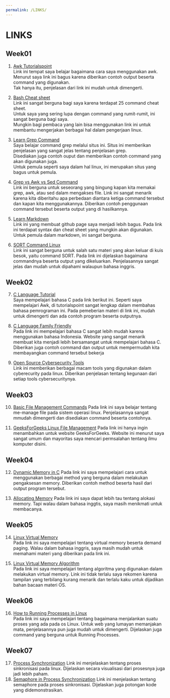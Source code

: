 ```yaml
---
permalink: /LINKS/
---
```


# LINKS

## Week01
1. [Awk Tutorialspoint](https://www.tutorialspoint.com/awk/index.htm)  
Link ini tempat saya belajar bagaimana cara saya menggunakan awk.  
Menurut saya link ini bagus karena diberikan contoh output beserta command yang digunakan.  
Tak hanya itu, penjelasan dari link ini mudah untuk dimengerti.

2. [Bash Cheat sheet](https://www.educative.io/blog/bash-shell-command-cheat-sheet)  
Link ini sangat berguna bagi saya karena terdapat 25 command cheat sheet.  
Untuk saya yang sering lupa dengan command yang rumit-rumit, ini sangat berguna bagi saya.  
Mungkin bagi pembaca yang lain bisa menggunakan link ini untuk membantu mengerjakan berbagai hal dalam pengerjaan linux.

3. [Learn Grep Command](https://phoenixnap.com/kb/grep-command-linux-unix-examples)  
Saya belajar command grep melalui situs ini. Situs ini memberikan penjelasan yang sangat jelas tentang penjelasan grep.  
Disediakan juga contoh ouput dan memberikan contoh command yang akan digunakan juga.  
Untuk pemula seperti saya dalam hal linux, ini merupakan situs yang bagus untuk pemula.  

4. [Grep vs Awk vs Sed Command](https://techviewleo.com/awk-vs-grep-vs-sed-commands-in-linux/)  
Link ini berguna untuk seseorang yang bingung kapan kita memakai grep, awk, atau sed dalam mengakses file.
Link ini sangat menarik karena kita diberitahu apa perbedaan diantara ketiga command tersebut dan kapan kita menggunakannya.
Diberikan contoh penggunaan command tersebut beserta output yang di hasilkannya.

5. [Learn Markdown](https://www.markdownguide.org/)  
Link ini yang membuat github page saya menjadi lebih bagus. Pada link ini terdapat syntax dan cheat sheet yang mungkin akan digunakan. Untuk pemula dalam markdown, ini sangat berguna.

6. [SORT Command Linux](https://www.geeksforgeeks.org/sort-command-linuxunix-examples/)  
Link ini sangat berguna untuk salah satu materi yang akan keluar di kuis besok, yaitu command SORT. Pada link ini dijelaskan bagaimana commandnya beserta output yang dikeluarkan. Penjelasannya sangat jelas dan mudah untuk dipahami walaupun bahasa inggris.


## Week02
7. [C Language Tutorial](https://www.tutorialspoint.com/cprogramming/c_basic_syntax.htm)  
Saya mempelajari bahasa C pada link berikut ini. Seperti saya mempelajari Awk, di tutorialspoint sangat lengkap dalam membahas bahasa pemrograman ini. Pada pemeberian materi di link ini, mudah untuk dimengerti dan ada contoh program beserta outputnya.

8. [C Language Family Friendly](https://www.petanikode.com/tutorial/c/)  
Pada link ini mempelajari bahasa C sangat lebih mudah karena menggunakan bahasa Indonesia. Website yang sangat menarik membuat kita menjadi lebih bersamangat untuk mempelajari bahasa C. Diberikan juga contoh command dan output untuk mempermudah kita membayangkan command tersebut bekerja

9. [Open Source Cybersecurity Tools](https://www.datashieldprotect.com/blog/free-open-source-software-cybersecurity)  
Link ini memberikan berbagai macam tools yang digunakan dalam cyberecurity pada linux. Diberikan penjelasan tentang kegunaan dari setiap tools cybersecuritynya. 


## Week03
10. [Basic File Management Commands](https://www.tecmint.com/linux-file-management-commands/)
Pada link ini saya belajar tentang me-manage file pada sistem operasi linux. Penjelasannya sangat mmudah dimengerti dan disediakan command beserta contohnya.

11. [GeeksForGeeks Linux File Management](https://www.geeksforgeeks.org/file-management-in-linux/)
Pada link ini hanya ingin menambahkan untuk website GeeksForGeeks. Website ini menurut saya sangat umum dan mayoritas saya mencari permsalahan tentang ilmu komputer disini.


## Week04
12. [Dynamic Memory in C](https://www.geeksforgeeks.org/dynamic-memory-allocation-in-c-using-malloc-calloc-free-and-realloc/)
Pada link ini saya mempelajari cara untuk menggunakan berbagai method yang berguna dalam melakukan pengaksesan memory. Diberikan contoh method beserta hasil dari output program tersebut.

13. [Allocating Memory](https://www.oreilly.com/library/view/linux-device-drivers/0596005903/ch08.html)
Pada link ini saya dapat lebih tau tentang alokasi memory. Tapi walau dalam bahasa inggtis, saya masih menikmati untuk membacanya.


## Week05
14. [Linux Virtual Memory](https://www.thegeekstuff.com/2012/02/linux-memory-management/)  
Pada link ini saya mempelajari tentang virtual memory beserta demand paging. Walau dalam bahasa inggris, saya masih mudah untuk memahami materi yang diberikan pada link ini.

15. [Linux Virtual Memory Algorithm](http://www.science.unitn.it/~fiorella/guidelinux/tlk/node33.html)  
Pada link ini saya mempelajari tentang algoritma yang digunakan dalam melakukan virtual memory. Link ini tidak terlalu saya rekomen karena tampilan yang terbilang kurang menarik dan terlalu kaku untuk dijadikan bahan bacaan materi OS.


## Week06 
16. [How to Running Processes in Linux](https://www.hostinger.com/tutorials/vps/how-to-manage-processes-in-linux-using-command-line)  
Pada link ini saya mempelajari tentang bagaimana menjalankan suatu proses yang ada pada os Linux. Untuk web yang lumayan memanjakan mata, penjelasannya pun juga mudah untuk dimengerti. Dijelaskan juga command yang berguna untuk Running Processes.

## Week07
17. [Process Synchronization](https://www.tutorialspoint.com/process-synchronization-in-linux)
Link ini menjelaskan tentang proses sinkronisasi pada linux. Dijelaskan secara visualisasi dari prosesnya juga jadi lebih paham.
18. [Semaphore in Process Synchronization](https://www.geeksforgeeks.org/semaphores-in-process-synchronization/)
Link ini menjelaskan tentang semaphore pada proses sinkronisasi. Dijelaskan juga potongan kode yang didemonstrasikan.

